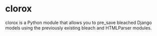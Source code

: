# clorox
clorox is a Python module that allows you to pre_save bleached Django models using the previously existing bleach and HTMLParser modules.
